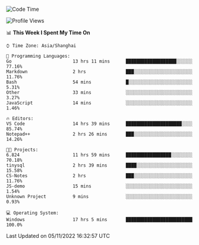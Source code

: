 <!--START_SECTION:waka-->
![Code Time](http://img.shields.io/badge/Code%20Time-294%20hrs%2031%20mins-blue)

![Profile Views](http://img.shields.io/badge/Profile%20Views-3-blue)

📊 **This Week I Spent My Time On** 

```text
⌚︎ Time Zone: Asia/Shanghai

💬 Programming Languages: 
Go                       13 hrs 11 mins      ███████████████████░░░░░░   77.16% 
Markdown                 2 hrs               ███░░░░░░░░░░░░░░░░░░░░░░   11.76% 
Bash                     54 mins             █░░░░░░░░░░░░░░░░░░░░░░░░   5.31% 
Other                    33 mins             ░░░░░░░░░░░░░░░░░░░░░░░░░   3.27% 
JavaScript               14 mins             ░░░░░░░░░░░░░░░░░░░░░░░░░   1.46%

🔥 Editors: 
VS Code                  14 hrs 39 mins      █████████████████████░░░░   85.74% 
Notepad++                2 hrs 26 mins       ███░░░░░░░░░░░░░░░░░░░░░░   14.26%

🐱‍💻 Projects: 
6.824                    11 hrs 59 mins      █████████████████░░░░░░░░   70.18% 
tinysql                  2 hrs 39 mins       ████░░░░░░░░░░░░░░░░░░░░░   15.58% 
CS-Notes                 2 hrs               ███░░░░░░░░░░░░░░░░░░░░░░   11.76% 
JS-demo                  15 mins             ░░░░░░░░░░░░░░░░░░░░░░░░░   1.54% 
Unknown Project          9 mins              ░░░░░░░░░░░░░░░░░░░░░░░░░   0.93%

💻 Operating System: 
Windows                  17 hrs 5 mins       █████████████████████████   100.0%

```


 Last Updated on 05/11/2022 16:32:57 UTC
<!--END_SECTION:waka-->